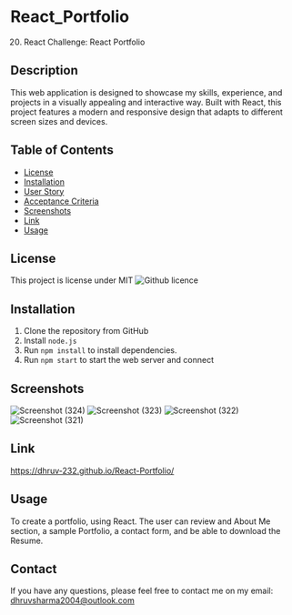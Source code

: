 # React_Portfolio
20. React Challenge: React Portfolio


## Description 

This web application is designed to showcase my skills, experience, and projects in a visually appealing and interactive way. Built with React, this project features a modern and responsive design that adapts to different screen sizes and devices.

## Table of Contents
* [License](#license)
* [Installation](#installation)
* [User Story](#user-story)
* [Acceptance Criteria](#acceptance-criteria)
* [Screenshots](#screenshots)
* [Link](#link)
* [Usage](#usage)

## License 
This project is license under MIT ![Github licence](http://img.shields.io/badge/license-MIT-blue.svg)


## Installation 

1. Clone the repository from GitHub
1. Install `node.js`
1. Run `npm install` to install dependencies. 
1. Run `npm start` to start the web server and connect

## Screenshots 



![Screenshot (324)](https://github.com/Dhruv-232/React-Portfolio/assets/118102311/b01e11a2-6c37-44f9-89fb-bf36c2867577)
![Screenshot (323)](https://github.com/Dhruv-232/React-Portfolio/assets/118102311/61741992-a1ea-40df-90f2-b83b3c085cb5)
![Screenshot (322)](https://github.com/Dhruv-232/React-Portfolio/assets/118102311/27dd510b-3fde-479c-9c83-38e9e0ffc10c)
![Screenshot (321)](https://github.com/Dhruv-232/React-Portfolio/assets/118102311/d0218973-6bf2-4229-b173-bd683f6475ac)


## Link 
https://dhruv-232.github.io/React-Portfolio/

## Usage 

To create a portfolio, using React. The user can review and About Me section, a sample Portfolio, a contact form, and be able to download the Resume.

## Contact
If you have any questions, please feel free to contact me on my email: dhruvsharma2004@outlook.com
